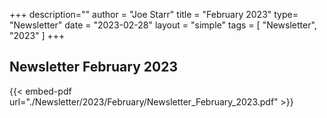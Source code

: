 +++
description=""
author = "Joe Starr"
title = "February 2023"
type= "Newsletter"
date = "2023-02-28"
layout = "simple"
tags = [
    "Newsletter",
    "2023"
]
+++

## Newsletter February 2023

{{< embed-pdf url="./Newsletter/2023/February/Newsletter_February_2023.pdf" >}}

